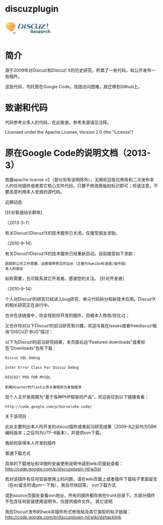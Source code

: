 discuzplugin
============

<p>
  <img src="https://raw.githubusercontent.com/HorseLuke/discuzplugin/master/logo.jpg" >
</p>


简介
==

源于2009年对Discuz!和Discuz! X的历史研究，积累了一些代码，和公开发布一些插件。

这些代码，均托管在Google Code。现因访问困难，故迁移到Github上。


致谢和代码
==

代码参考众多人的代码，在此致谢。参考来源请见注释。

Licensed under the Apache License, Version 2.0 (the "License")




原在Google Code的说明文档（2013-3）
==

依据apache license v2（部分另有说明除外），无限欢迎各位修改和二次发布本人的任何插件或者其它核心文件代码，只要不修改原版权标识即可；但请注意，不要恶意利用本人发放的源代码。

近期动态

[针对普通站长群体]

（2013-3-7）

有关Discuz!/Discuz!X的技术服务已关闭，仅接受朋友求助。

（2010-9-14）

有关Discuz!/Discuz!X的技术服务已经重新启动。目前接受如下求助：

    因就职公司工作需要，由客服等转交的站长（主要为Xweibo标准版/插件版）
    本人的朋友 

如有需要，也可联系其它开发者。感谢您的关注。
[针对开发者]

（2010-9-14）

个人对Discuz!的研究已经进入bug研究、单元代码拆分和新技术应用。Discuz!X的相关研究正在进行中。

也许在该链接中，你会找到你开发的插件，但被本人修改/优化过；

又也许你对以下Discuz!的前沿研究有兴趣，欢迎与我在issues或者freediscuz!板块“DISCUZ! BUG”探讨：

以下为Discuz!的前沿研究结果，本页面右边“Featured downloads”或者标签“Downloads”也有下载：

    Discuz SQL Debug
	
    Inter Error Class For Discuz Debug
	
    DISCUZ! PDO FOR MYSQL
	
    剥离UCenter的flash上传头像程序为单独程序 

现个人主开发周期为“基于各种PHP框架的产品”，欢迎各位到以下链接查看：

    http://code.google.com/p/horseluke-code/ 

关于该项目

此处主要列出本人所开发的discuz插件或者前沿研究成果（2009-8之前均为GBK编码版本；之后均为UTF-8版本），并提供svn下载。

我如何获得本人开发的插件

普通下载方式

具体的下载地址和详细的安装使用说明书请到wiki页面处查看：http://code.google.com/p/discuzplugin-hl/w/list

若对该插件有任何安装使用上的问题，请在wiki页面上或者插件下载帖子里面留言（在dz留言的请pm一下我），我会尽快回答。
svn下载方式

请到source页面处查看svn地址，所有的插件都存放在trunk目录下。大部分插件不包含任何安装使用说明书，仅提供插件文件。
其它说明

我在Discuz!发布的hack非插件形式修改帖及其它类型的帖子链接：http://code.google.com/p/discuzplugin-hl/wiki/dzhacklink 